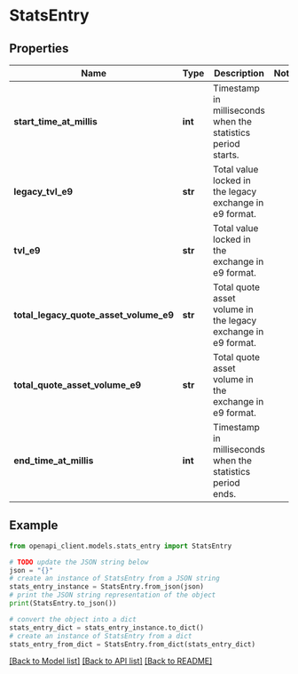 # StatsEntry


## Properties

Name | Type | Description | Notes
------------ | ------------- | ------------- | -------------
**start_time_at_millis** | **int** | Timestamp in milliseconds when the statistics period starts. | 
**legacy_tvl_e9** | **str** | Total value locked in the legacy exchange in e9 format. | 
**tvl_e9** | **str** | Total value locked in the exchange in e9 format. | 
**total_legacy_quote_asset_volume_e9** | **str** | Total quote asset volume in the legacy exchange in e9 format. | 
**total_quote_asset_volume_e9** | **str** | Total quote asset volume in the exchange in e9 format. | 
**end_time_at_millis** | **int** | Timestamp in milliseconds when the statistics period ends. | 

## Example

```python
from openapi_client.models.stats_entry import StatsEntry

# TODO update the JSON string below
json = "{}"
# create an instance of StatsEntry from a JSON string
stats_entry_instance = StatsEntry.from_json(json)
# print the JSON string representation of the object
print(StatsEntry.to_json())

# convert the object into a dict
stats_entry_dict = stats_entry_instance.to_dict()
# create an instance of StatsEntry from a dict
stats_entry_from_dict = StatsEntry.from_dict(stats_entry_dict)
```
[[Back to Model list]](../README.md#documentation-for-models) [[Back to API list]](../README.md#documentation-for-api-endpoints) [[Back to README]](../README.md)


